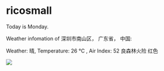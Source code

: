 # ricosmall

Today is Monday.

Weather infomation of 深圳市南山区， 广东省， 中国: 

Weather: 晴, Temperature: 26 ℃ , Air Index: 52 良森林火险 红色

<img src="https://github-readme-stats.vercel.app/api?username=ricosmall&show_icons=true" />
